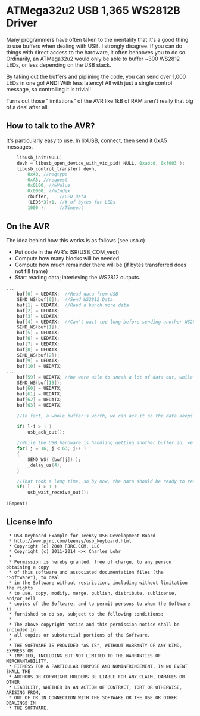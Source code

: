 ATMega32u2 USB 1,365 WS2812B Driver
===================================

Many programmers have often taken to the mentality that it's a good thing to use buffers when dealing with USB.  I strongly disagree.  If you can do things with direct access to the hardware, it often behooves you to do so.  Ordinarily, an ATMega32u2 would only be able to buffer ~300 WS2812 LEDs, or less depending on the USB stack.

By taking out the buffers and piplining the code, you can send over 1,000 LEDs in one go!  AND!  With less latency!  All with just a single control message, so controlling it is trivial!

Turns out those "limitations" of the AVR like 1kB of RAM aren't really that big of a deal after all.

How to talk to the AVR?
-----------------------

It's particularly easy to use.  In libUSB, connect, then send it 0xA5 messages.
```c
	libusb_init(NULL)
	devh = libusb_open_device_with_vid_pid( NULL, 0xabcd, 0xf003 );
	libusb_control_transfer( devh,
		0x40, //reqtype
		0xA5, //request
		0x0100, //wValue
		0x0000, //wIndex
		rbuffer,    //LED Data
		(LEDS*3)+1, //# of bytes for LEDs
		1000 );     //Timeout
```

On the AVR
----------

The idea behind how this works is as follows (see usb.c)

* Put code in the AVR's ISR(USB_COM_vect).
* Compute how many blocks will be needed.
* Compute how much remainder there will be (if bytes transferred does not fill frame)
* Start reading data; interleving the WS2812 outputs.
```c
...
	buf[0] = UEDATX;  //Read data from USB
	SEND_WS(buf[0]);  //Send WS2812 Data.
	buf[1] = UEDATX;  //Read a bunch more data.
	buf[2] = UEDATX;
	buf[3] = UEDATX;
	buf[4] = UEDATX;  //Can't wait too long before sending another WS2812 byte.
	SEND_WS(buf[1]); 
	buf[5] = UEDATX;
	buf[6] = UEDATX;
	buf[7] = UEDATX;
	buf[8] = UEDATX; 
	SEND_WS(buf[2]);
	buf[9] = UEDATX;
	buf[10] = UEDATX; 
...
	buf[59] = UEDATX; //We were able to sneak a lot of data out, while sending to the WS2812.
	SEND_WS(buf[15]);
	buf[60] = UEDATX; 
	buf[61] = UEDATX; 
	buf[62] = UEDATX; 
	buf[63] = UEDATX; 

	//In fact, a whole buffer's worth, we can ack it so the data keeps flowing.

	if( l-i > 1 )
		usb_ack_out();

	//While the USB hardware is handling getting another buffer in, we can flush out the WS2812.
	for( j = 16; j < 63; j++ )
	{
		SEND_WS( (buf[j]) );
		_delay_us(4);
	}

	//That took a long time, so by now, the data should be ready to read!
	if( l - i > 1 )
		usb_wait_receive_out();

(Repeat)
```

License Info
------------

```
 * USB Keyboard Example for Teensy USB Development Board
 * http://www.pjrc.com/teensy/usb_keyboard.html
 * Copyright (c) 2009 PJRC.COM, LLC
 * Copyright (c) 2011-2014 <>< Charles Lohr
 *
 * Permission is hereby granted, free of charge, to any person obtaining a copy
 * of this software and associated documentation files (the "Software"), to deal
 * in the Software without restriction, including without limitation the rights
 * to use, copy, modify, merge, publish, distribute, sublicense, and/or sell
 * copies of the Software, and to permit persons to whom the Software is
 * furnished to do so, subject to the following conditions:
 * 
 * The above copyright notice and this permission notice shall be included in
 * all copies or substantial portions of the Software.
 * 
 * THE SOFTWARE IS PROVIDED "AS IS", WITHOUT WARRANTY OF ANY KIND, EXPRESS OR
 * IMPLIED, INCLUDING BUT NOT LIMITED TO THE WARRANTIES OF MERCHANTABILITY,
 * FITNESS FOR A PARTICULAR PURPOSE AND NONINFRINGEMENT. IN NO EVENT SHALL THE
 * AUTHORS OR COPYRIGHT HOLDERS BE LIABLE FOR ANY CLAIM, DAMAGES OR OTHER
 * LIABILITY, WHETHER IN AN ACTION OF CONTRACT, TORT OR OTHERWISE, ARISING FROM,
 * OUT OF OR IN CONNECTION WITH THE SOFTWARE OR THE USE OR OTHER DEALINGS IN
 * THE SOFTWARE.
```

